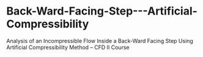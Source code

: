 # Back-Ward-Facing-Step---Artificial-Compressibility
Analysis of an Incompressible Flow Inside a Back-Ward Facing Step Using Artificial Compressibility Method – CFD II Course
